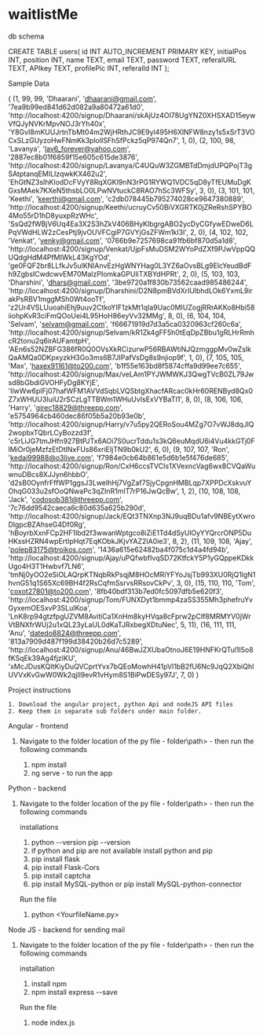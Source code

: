 # waitlistMe

db schema

CREATE TABLE users(
   id INT AUTO_INCREMENT PRIMARY KEY,
   initialPos INT,
   position INT,
   name TEXT,
   email TEXT,
   password TEXT,
   referalURL TEXT,
   APIkey TEXT,
   profilePic INT,
   referalId INT
);

Sample Data

(
	(1, 99, 99, 'Dhaarani', 'dhaarani@gmail.com', '7ea9b99ed841d62d082a9a80472a61d0', 'http://localhost:4200/signup/Dhaarani/skAjUz4OI78UgYNZ0XHSXAD15eywVfQJyNVKrMpvNOJ3rYh40x', 'Y8GvI8mKUUJrtnTbMt04m2WjHRthJC9E9yl495H6XlNFW8nzy1s5xSrT3VOCxSLzGUyzoHwFNmKk3plolISFhSfPckz5qP974Qn7', 1, 0), 
	(2, 100, 98, 'Lavanya', 'lav6_forever@yahoo.com', '2887ec8b01f6859f15e605c615de3876', 'http://localhost:4200/signup/Lavanya/C4UQuW3ZGMBTdDmjdUPQPojT3gSAtptanqEMILIzqwkKX462u2', 'EhGtNZ3sIhKlodDcFVyY8RqXGKI9nN3rPG1RYWQ1VDC5qD8yTfEUMuDgKGxsMAek7KXeN5thsbLO0LPwNVtuckC8RAO7hSc3WFSy', 3, 0), 
	(3, 101, 101, 'Keethi', 'keerthi@gmail.com', 'c2db078445b795274028ce9647380889', 'http://localhost:4200/signup/Keethi/ucruyCv50BiVXGRTK0jZReRshSPYBO4Mo55rD1hD8yuxpRzWHc', 'SsQd2fWBjV6Uq4Ea3X2S3hZkV406BHyKlbgrgABO2ycDyCGfywEDweD6LPqVWdHLW2zCesPtj9jvOUVFCgiP7GVYjGsZFWm1kl3I', 2, 0), 
	(4, 102, 102, 'Venkat', 'venky@gmail.com', '0766b9e7257698ca91fb6bf870d5a1d8', 'http://localhost:4200/signup/Venkat/UjpFsMuDSM2WYoPdZXf9PJwVppQQUQdgHdM4PfMIWkL43KgYOd', 'ge0FQF2br8LLfkJv5ulKNlAnvEzHgWNYHag0L3YZ6aOvsBLg9ElcYeudBdFh9ZgbsICwdcwvEM70MalzPIomkaGPUliTXBYdHPRt', 2, 0), 
	(5, 103, 103, 'Dharshini', 'dhars@gmail.com', '3be9720a1f830b73562caad985486244', 'http://localhost:4200/signup/Dharshini/D2N8pmBVdXrIUlbhdLOk6YxmL9irakPsRBV1mggMSh0Wt4ooTf', 'z2Ur4VSLUuoahiEhj9uuv2CtkoYIF1zkMt1qIa9Uac0MIUZogjRRrAKKo8Hbi58iiohpKvR3ciFmQOoUei4L95HoH86eyVv32MMg', 8, 0), 
	(6, 104, 104, 'Selvam', 'selvam@gmail.com', 'f66671919d7d3a5ca0320963cf260c6a', 'http://localhost:4200/signup/Selvam/kR1Zk4gFF5h0tEqDpZBbu1gRLHrRmhcR2tonu2q6irAUFamtpH', 'AEn6s52NZBFG386fR0Q0OVsXkRCizurwP56RBAWtiNJQzmggpMv0wZsIkQaAMQa0DKpxyzkH3Go3ms6B7JIPafVsDg8s9njiop9f', 1, 0), 
	(7, 105, 105, 'Max', 'haxex91161@to200.com', 'b1f55e163bd8f5874cffa9d99ee7c655', 'http://localhost:4200/signup/Max/veLAm1PYJWMWKJ3QwgTVcB0ZL79Jwsd8bGbdiGVOHFyDg8KYjE', 'IlwWw6pIFj07hafWFM1AVVdSqbLVQSbtgXhacfARcac0kHr60RENByd8Qx0Z7xWHUU3IuiU2rSCzLgTTBWm1WHuUvIsExVYBaTI1', 8, 0), 
	(8, 106, 106, 'Harry', 'girec18829@threepp.com', 'e5754964cb460dec86f05b5a20b93e0b', 'http://localhost:4200/signup/Harry/v7u5py2QERoSou4MZg7O7vWJ8dqJlQ2wopbxTQbrLCyBozzd3f', 'c5rLiJG7tmJHfn927BtPJTx6AOi7S0ucrTddu1s3kQ6euMqdU6i4Vu4kkGTj0FlMiOr0jeMzfzEtDtINxFUs86xriEIjTN9b0kU2', 6, 0), 
	(9, 107, 107, 'Ron', 'kedaj99988@o3live.com', 'f7984e0cb64b861e5d6b1e5f476de685', 'http://localhost:4200/signup/Ron/CxH6ccsTVCIs1XVexncVag6wx8CVQaWuwnuDBcs8XJJyn6hbbO', 'd2sB0OynfrFffWP1ggsJ3LweIhHj7VgZaf7SjyCpgnHMBLqp7XPPDcXskvuYOhqG033u2sfOoQNwaPc3qZInR1mIT7rP16JwQcBw', 1, 2), 
	(10, 108, 108, 'Jack', 'codosob381@threepp.com', '7c76dd9542caeca6c80d635a625b290d', 'http://localhost:4200/signup/Jack/EQt3TNXnp3NJ9uqBDu1afv9NBEytXwroDlgpcBZAhseG4Df0Rg', 'hBoyrbXxnFCp2HF1Ibd2f3wwanWptgco8iZiE1Td4dSyUlOyYYQrcrONP5DuHKssHZRN4wpErtIpHqt7EqKObkJKjvYAZ2IA0ie3', 8, 2), 
	(11, 109, 108, 'Ajay', 'polep83175@troikos.com', '1436a615e62482ba4f075c1d4a4fd94b', 'http://localhost:4200/signup/Ajay/uPQfwbfIvqSD72KtfckY5P1yGQppeKDkkUgo4H3T1Hwbvf7LN6', 'tmNj0yOO2eSiOLAQrpKTNqbRkPsqjM8HOcMRiYFYoJsjTb993XU0RjQ1lgN1hvnG51q1S65Xc69BH4f2RsCqfmSsrvsRRsovCkPv', 3, 0), 
	(15, 110, 110, 'Tom', 'coxot27801@to200.com', '8fb40bdf313b7ed0fc5097dfb5e620f3', 'http://localhost:4200/signup/Tom/FUNXDyt1bmmp4zaSS355Mh3phefruYvGyxemOESxvP3SLulKoa', 'LnK8rp94gtzfpgUZVM8AvitiCa1XnHm8kyHVqa8cFprw2pCIf8MRMYV0jWrVtBNXfrWUj2u1xQL23yLaUL0dKaTJRxbegXDtuNec', 5, 11), 
	(16, 111, 111, 'Anu', 'datedo8824@threepp.com', '813a7909d487f199d38420b26d7c5289', 'http://localhost:4200/signup/Anu/46BwJZXUbaOtnoJ6E19HNFKrQTul1I5o8fKSqEk39Ag4fjzIKU', 'xMcJDusKQItKiyDuQVCprtYvx7bQEoMowhH41pVl1bB2fU6Nc9JqQ2XbiQhlUVVxKvGwW0Wk2qjll9evR1vHym8S1BiPwDESy97J', 7, 0)
)


Project instructions

	1. Download the angular project, python Api and nodeJS API files
	2. Keep them in separate sub folders under main folder.

Angular - frontend

1. Navigate to the folder location of the py file - folder\path> - then run the following commands

	1. npm install
	2. ng serve - to run the app

Python - backend

1. Navigate to the folder location of the py file - folder\path> - then run the following commands

	installations

	1. python --version
		pip --version
	2. if python and pip are not available
		install python and pip
	3. pip install flask
	4. pip install Flask-Cors
	5. pip install captcha
	6. pip install MySQL-python or pip install MySQL-python-connector

	Run the file

	1. python <YourfileName.py>

Node JS - backend for sending mail

1. Navigate to the folder location of the py file - folder\path> - then run the following commands

	installation
	
	1. install npm
	2. npm install express --save

	Run the file

	1. node index.js
